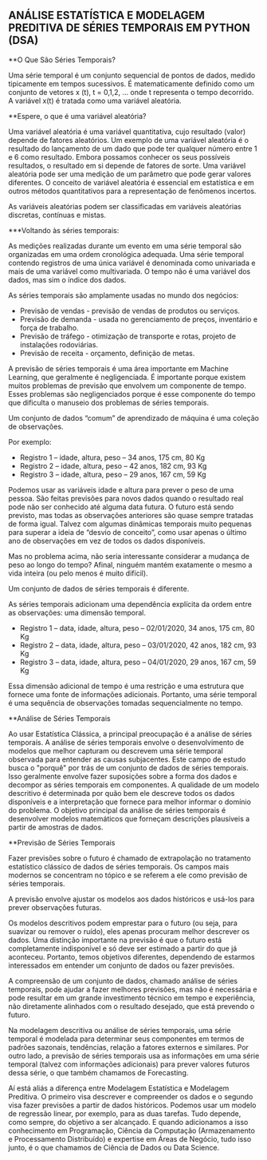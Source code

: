 ## ANÁLISE ESTATÍSTICA E MODELAGEM PREDITIVA DE SÉRIES TEMPORAIS EM PYTHON (DSA)

**O Que São Séries Temporais?

Uma série temporal é um conjunto sequencial de pontos de dados, medido tipicamente em tempos sucessivos.
É matematicamente definido como um conjunto de vetores x (t), t = 0,1,2, ... onde t representa o tempo decorrido. A variável x(t) é tratada como uma variável aleatória.

**Espere, o que é uma variável aleatória?

Uma variável aleatória é uma variável quantitativa, cujo resultado (valor) depende de fatores aleatórios. Um exemplo de uma variável aleatória é o resultado do lançamento de um dado que pode ter qualquer número entre 1 e 6 como resultado. Embora possamos conhecer os seus possíveis resultados, o resultado em si depende de fatores de sorte. Uma variável aleatória pode ser uma medição de um parâmetro que pode gerar valores diferentes. O conceito de variável aleatória é essencial em estatística e em outros métodos quantitativos para a representação de fenômenos incertos.

As variáveis aleatórias podem ser classificadas em variáveis aleatórias discretas, contínuas e mistas.

***Voltando às séries temporais:

As medições realizadas durante um evento em uma série temporal são organizadas em uma ordem cronológica adequada.
Uma série temporal contendo registros de uma única variável é denominada como univariada e mais de uma variável como multivariada. O tempo não é uma variável dos dados, mas sim o índice dos dados.

As séries temporais são amplamente usadas no mundo dos negócios:

- Previsão de vendas - previsão de vendas de produtos ou serviços.
- Previsão de demanda - usada no gerenciamento de preços, inventário e força de trabalho.
- Previsão de tráfego - otimização de transporte e rotas, projeto de instalações rodoviárias.
- Previsão de receita - orçamento, definição de metas.

A previsão de séries temporais é uma área importante em Machine Learning, que geralmente é negligenciada. É importante porque existem muitos problemas de previsão que envolvem um componente de tempo. Esses problemas são negligenciados porque é esse componente do tempo que dificulta o manuseio dos problemas de séries temporais.

Um conjunto de dados “comum” de aprendizado de máquina é uma coleção de observações.

Por exemplo:

- Registro 1 – idade, altura, peso – 34 anos, 175 cm, 80 Kg
- Registro 2 – idade, altura, peso – 42 anos, 182 cm, 93 Kg
- Registro 3 – idade, altura, peso – 29 anos, 167 cm, 59 Kg

Podemos usar as variáveis idade e altura para prever o peso de uma pessoa. São feitas previsões para novos dados quando o resultado real pode não ser conhecido até alguma data futura. O futuro está sendo previsto, mas todas as observações anteriores são quase sempre tratadas de forma igual. Talvez com algumas dinâmicas temporais muito pequenas para superar a ideia de “desvio de conceito”, como usar apenas o último ano de observações em vez de todos os dados disponíveis.

Mas no problema acima, não seria interessante considerar a mudança de peso ao longo do tempo? Afinal, ninguém mantém exatamente o mesmo a vida inteira (ou pelo menos é muito difícil).

Um conjunto de dados de séries temporais é diferente.

As séries temporais adicionam uma dependência explícita da ordem entre as observações: uma dimensão temporal.

- Registro 1 – data, idade, altura, peso – 02/01/2020, 34 anos, 175 cm, 80 Kg
- Registro 2 – data, idade, altura, peso – 03/01/2020, 42 anos, 182 cm, 93 Kg
- Registro 3 – data, idade, altura, peso – 04/01/2020, 29 anos, 167 cm, 59 Kg

Essa dimensão adicional de tempo é uma restrição e uma estrutura que fornece uma fonte de informações adicionais. Portanto, uma série temporal é uma sequência de observações tomadas sequencialmente no tempo.

**Análise de Séries Temporais

Ao usar Estatística Clássica, a principal preocupação é a análise de séries temporais. A análise de séries temporais envolve o desenvolvimento de modelos que melhor capturam ou descrevem uma série temporal observada para entender as causas subjacentes. Este campo de estudo busca o "porquê" por trás de um conjunto de dados de séries temporais.
Isso geralmente envolve fazer suposições sobre a forma dos dados e decompor as séries temporais em componentes.
A qualidade de um modelo descritivo é determinada por quão bem ele descreve todos os dados disponíveis e a interpretação que fornece para melhor informar o domínio do problema.
O objetivo principal da análise de séries temporais é desenvolver modelos matemáticos que forneçam descrições plausíveis a partir de amostras de dados.

**Previsão de Séries Temporais

Fazer previsões sobre o futuro é chamado de extrapolação no tratamento estatístico clássico de dados de séries temporais. Os campos mais modernos se concentram no tópico e se referem a ele como previsão de séries temporais.

A previsão envolve ajustar os modelos aos dados históricos e usá-los para prever observações futuras.

Os modelos descritivos podem emprestar para o futuro (ou seja, para suavizar ou remover o ruído), eles apenas procuram melhor descrever os dados. Uma distinção importante na previsão é que o futuro está completamente indisponível e só deve ser estimado a partir do que já aconteceu. Portanto, temos objetivos diferentes, dependendo de estarmos interessados em entender um conjunto de dados ou fazer previsões.

A compreensão de um conjunto de dados, chamado análise de séries temporais, pode ajudar a fazer melhores previsões, mas não é necessária e pode resultar em um grande investimento técnico em tempo e experiência, não diretamente alinhados com o resultado desejado, que está prevendo o futuro.

Na modelagem descritiva ou análise de séries temporais, uma série temporal é modelada para determinar seus componentes em termos de padrões sazonais, tendências, relação a fatores externos e similares. Por outro lado, a previsão de séries temporais usa as informações em uma série temporal (talvez com informações adicionais) para prever valores futuros dessa série, o que também chamamos de Forecasting.

Aí está aliás a diferença entre Modelagem Estatística e Modelagem Preditiva. O primeiro visa descrever e compreender os dados e o segundo visa fazer previsões a partir de dados históricos. Podemos usar um modelo de regressão linear, por exemplo, para as duas tarefas. Tudo depende, como sempre, do objetivo a ser alcançado. E quando adicionamos a isso conhecimento em Programação, Ciência da Computação (Armazenamento e Processamento Distribuído) e expertise em Áreas de Negócio, tudo isso junto, é o que chamamos de Ciência de Dados ou Data Science.
